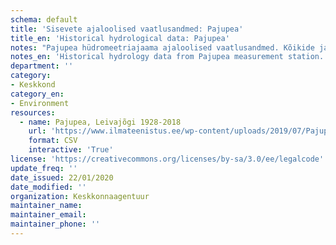 ```yaml
---
schema: default
title: 'Sisevete ajaloolised vaatlusandmed: Pajupea'
title_en: 'Historical hydrological data: Pajupea'
notes: "Pajupea hüdromeetriajaama ajaloolised vaatlusandmed. Kõikide jaamade andmed on Riigi Ilmateenistuse <a href=\"http://www.ilmateenistus.ee/siseveed/ajaloolised-vaatlusandmed/\">kodulehelt</a> tasuta kõigile kättesaadavad. Arvutatud on pikaajalised keskmised ja ajaloolised maksimaalsed/minimaalsed vooluhulgad."
notes_en: 'Historical hydrology data from Pajupea measurement station.'
department: ''
category:
- Keskkond
category_en:
- Environment
resources:
  - name: Pajupea, Leivajõgi 1928-2018
    url: 'https://www.ilmateenistus.ee/wp-content/uploads/2019/07/Pajupea-1928-2018.csv'
    format: CSV
    interactive: 'True'
license: 'https://creativecommons.org/licenses/by-sa/3.0/ee/legalcode'
update_freq: ''
date_issued: 22/01/2020
date_modified: ''
organization: Keskkonnaagentuur
maintainer_name: 
maintainer_email:
maintainer_phone: ''
---
```

